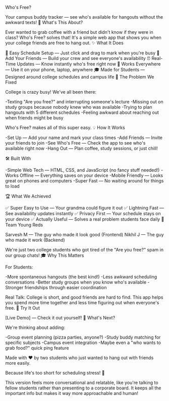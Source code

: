 Who's Free?

Your campus buddy tracker — see who's available for hangouts without the awkward texts!
🚀 What's This About?

Ever wanted to grab coffee with a friend but didn't know if they were in class? Who's Free? solves that! It's a simple web app that shows you when your college friends are free to hang out.
✨ What It Does

📅 Easy Schedule Setup — Just click and drag to mark when you're busy
👥 Add Your Friends — Build your crew and see everyone's availability
⏰ Real-Time Updates — Know instantly who's free right now
📱 Works Everywhere — Use it on your phone, laptop, anywhere
🎓 Made for Students — Designed around college schedules and campus life
🎯 The Problem We Fixed

College is crazy busy! We've all been there:

-Texting "Are you free?" and interrupting someone's lecture
-Missing out on study groups because nobody knew who was available
-Trying to plan hangouts with 5 different schedules
-Feeling awkward about reaching out when friends might be busy

Who's Free? makes all of this super easy.
💡 How It Works

-Set Up — Add your name and mark your class times
-Add Friends — Invite your friends to join
-See Who's Free — Check the app to see who's available right now
-Hang Out — Plan coffee, study sessions, or just chill!

🛠️ Built With

-Simple Web Tech — HTML, CSS, and JavaScript (no fancy stuff needed!)
-Works Offline — Everything saves on your device
-Mobile Friendly — Looks great on phones and computers
-Super Fast — No waiting around for things to load

🏆 What We Achieved

✅ Super Easy to Use — Your grandma could figure it out
✅ Lightning Fast — See availability updates instantly
✅ Privacy First — Your schedule stays on your device
✅ Actually Useful — Solves a real problem students face daily
👥 Team Young Reds

Sarvesh M — The guy who made it look good (Frontend)
Nikhil J — The guy who made it work (Backend)

We're just two college students who got tired of the "Are you free?" spam in our group chats!
🎓 Why This Matters

For Students:

-More spontaneous hangouts (the best kind!)
-Less awkward scheduling conversations
-Better study groups when you know who's available
-Stronger friendships through easier coordination

Real Talk: College is short, and good friends are hard to find. This app helps you spend more time together and less time figuring out when everyone's free.
🔗 Try It Out

[Live Demo] — Check it out yourself!
🚀 What's Next?

We're thinking about adding:

-Group event planning (pizza parties, anyone?)
-Study buddy matching for specific subjects
-Campus event integration
-Maybe even a "who wants to grab food?" quick ping feature

Made with ❤️ by two students who just wanted to hang out with friends more easily.

Because life's too short for scheduling stress! 🎉

This version feels more conversational and relatable, like you're talking to fellow students rather than presenting to a corporate board. It keeps all the important info but makes it way more approachable and human!
